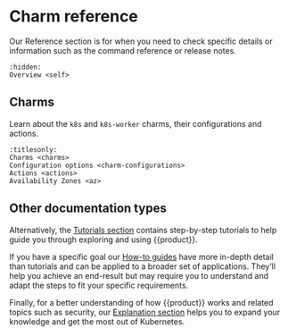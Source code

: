 # Charm reference

Our Reference section is for when you need to check specific details or
information such as the command reference or release notes.

```{toctree}
:hidden:
Overview <self>
```

<!-- ## System components

```{toctree}
:titlesonly:
Architecture diagrams <architecture>
``` -->

## Charms

Learn about the `k8s` and `k8s-worker` charms, their configurations and actions.

```{toctree}
:titlesonly:
Charms <charms>
Configuration options <charm-configurations>
Actions <actions>
Availability Zones <az>
```

<!-- ## Networking

```{toctree}
:titlesonly:
Ports and services <ports-and-services>
proxy
``` -->
<!--
## Security

```{toctree}
:titlesonly:
Security <security>
``` -->

<!-- ## Release notes

New features, bug fixes, deprecations and more are included in the release
notes for each version.

```{toctree}
:titlesonly:
releases
``` -->

<!-- ## Troubleshooting

Common issues faced by users and their solutions.

```{toctree}
:titlesonly:
troubleshooting
``` -->

<!-- ## Contributing

```{toctree}
:titlesonly:
Community <community>
``` -->

## Other documentation types

Alternatively, the [Tutorials section] contains step-by-step tutorials to help
guide you through exploring and using {{product}}.

If you have a specific goal our [How-to guides] have more in-depth detail than
tutorials and can be applied to a broader set of applications. They’ll help you
achieve an end-result but may require you to understand and adapt the steps to
fit your specific requirements.

Finally, for a better understanding of how {{product}} works and
related topics such as security, our [Explanation section] helps you to expand
your knowledge and get the most out of Kubernetes.

<!--LINKS -->
[Tutorials section]: ../tutorial/index
[How-to guides]: ../howto/index
[Explanation section]: ../explanation/index
